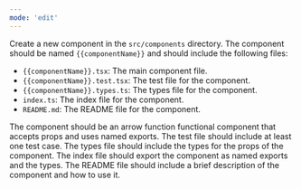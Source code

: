 ```yaml
---
mode: 'edit'
---
```


Create a new component in the `src/components` directory. The component should be named `{{componentName}}` and should include the following files:
- `{{componentName}}.tsx`: The main component file.
- `{{componentName}}.test.tsx`: The test file for the component.
- `{{componentName}}.types.ts`: The types file for the component.
- `index.ts`: The index file for the component.
- `README.md`: The README file for the component.

The component should be an arrow function functional component that accepts props and uses named exports.
The test file should include at least one test case.
The types file should include the types for the props of the component.
The index file should export the component as named exports and the types.
The README file should include a brief description of the component and how to use it.